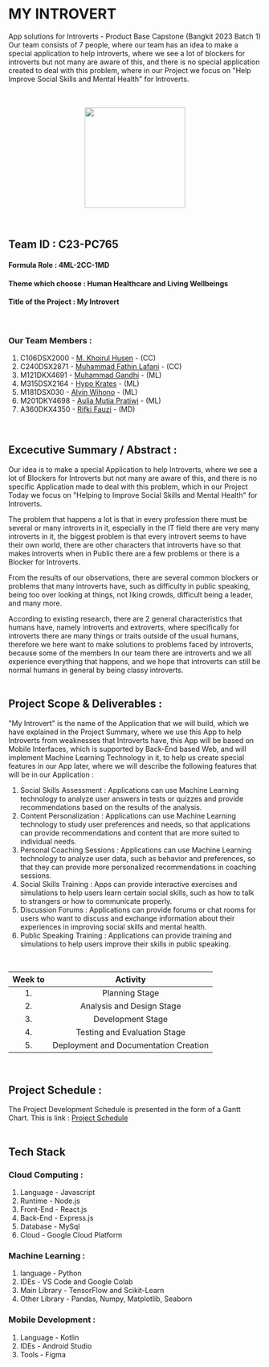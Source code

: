 # MY INTROVERT
App solutions for Introverts - Product Base Capstone (Bangkit 2023 Batch 1)\
Our team consists of 7 people, where our team has an idea to make a special application to help introverts, where we see a lot of blockers for introverts but not many are aware of this, and there is no special application created to deal with this problem, where in our Project we focus on "Help Improve Social Skills and Mental Health" for Introverts.\
<br /> <br />
  
<p align="center">
  <img src='https://i.postimg.cc/mgJy06Tz/HIS-logo.jpg' width="200">
</p>
<br />  
  
## Team ID : C23-PC765

#### Formula Role : 4ML-2CC-1MD
#### Theme which choose : Human Healthcare and Living Wellbeings
#### Title of the Project : My Introvert
<br />
  
### Our Team Members :
1.  C106DSX2000 - [M. Khoirul Husen](https://www.linkedin.com/in/hoirulhusen08/) - (CC)
2.  C240DSX2871 - [Muhammad Fathin Lafani](https://www.linkedin.com/in/) - (CC)
3.  M121DKX4691 - [Muhammad Gandhi](https://www.linkedin.com/in/) - (ML)
4.  M315DSX2164 - [Hypo Krates](https://www.linkedin.com/in/) - (ML)
5.  M181DSX030 - [Alvin Wihono](https://www.linkedin.com/in/) - (ML)
6.  M201DKY4698 - [Aulia Mutia Pratiwi](https://www.linkedin.com/in/) - (ML)
7.  A360DKX4350 - [Rifki Fauzi](https://www.linkedin.com/in/) - (MD)
<br />
    
## Excecutive Summary / Abstract :
Our idea is to make a special Application to help Introverts, where we see a lot of Blockers for Introverts but not many are aware of this, and there is no specific Application made to deal with this problem, which in our Project Today we focus on "Helping to Improve Social Skills and Mental Health" for Introverts.

The problem that happens a lot is that in every profession there must be several or many introverts in it, especially in the IT field there are very many introverts in it, the biggest problem is that every introvert seems to have their own world, there are other characters that introverts have so that makes introverts when in Public there are a few problems or there is a Blocker for Introverts.

From the results of our observations, there are several common blockers or problems that many introverts have, such as difficulty in public speaking, being too over looking at things, not liking crowds, difficult being a leader, and many more.

According to existing research, there are 2 general characteristics that humans have, namely introverts and extroverts, where specifically for introverts there are many things or traits outside of the usual humans, therefore we here want to make solutions to problems faced by introverts, because some of the members In our team there are introverts and we all experience everything that happens, and we hope that introverts can still be normal humans in general by being classy introverts.
<br /> <br />
  
## Project Scope & Deliverables :
"My Introvert" is the name of the Application that we will build, which we have explained in the Project Summary, where we use this App to help Introverts from weaknesses that Introverts have, this App will be based on Mobile Interfaces, which is supported by Back-End based Web, and will implement Machine Learning Technology in it, to help us create special features in our App later, where we will describe the following features that will be in our Application :
1. Social Skills Assessment : Applications can use Machine Learning technology to analyze user answers in tests or quizzes and provide recommendations based on the results of the analysis.
2. Content Personalization : Applications can use Machine Learning technology to study user preferences and needs, so that applications can provide recommendations and content that are more suited to individual needs.
3. Personal Coaching Sessions : Applications can use Machine Learning technology to analyze user data, such as behavior and preferences, so that they can provide more personalized recommendations in coaching sessions.
4. Social Skills Training : Apps can provide interactive exercises and simulations to help users learn certain social skills, such as how to talk to strangers or how to communicate properly.
5. Discussion Forums : Applications can provide forums or chat rooms for users who want to discuss and exchange information about their experiences in improving social skills and mental health.
6. Public Speaking Training : Applications can provide training and simulations to help users improve their skills in public speaking.
<br />
  
| Week to | Activity                              |
|:-------:|:-------------------------------------:|
| 1.      | Planning Stage                        |
| 2.      | Analysis and Design Stage             |
| 3.      | Development Stage                     |
| 4.      | Testing and Evaluation Stage          |
| 5.      | Deployment and Documentation Creation |
<br />
  
## Project Schedule :
The Project Development Schedule is presented in the form of a Gantt Chart.
This is link : [Project Schedule](https://docs.google.com/spreadsheets/d/1tf7hJB7LhLQQSmoaN3glAcT7bLLK4bHF4bIKVFq9ll8/edit?usp=sharing)
<br /> <br />
  
## Tech Stack
### Cloud Computing :
1. Language - Javascript
2. Runtime - Node.js
3. Front-End - React.js
4. Back-End - Express.js
5. Database - MySql
6. Cloud - Google Cloud Platform
  
### Machine Learning :
1. language - Python
2. IDEs - VS Code and Google Colab
3. Main Library - TensorFlow and Scikit-Learn
4. Other Library - Pandas, Numpy, Matplotlib, Seaborn
  
### Mobile Development :
1. Language - Kotlin
2. IDEs - Android Studio
3. Tools - Figma














